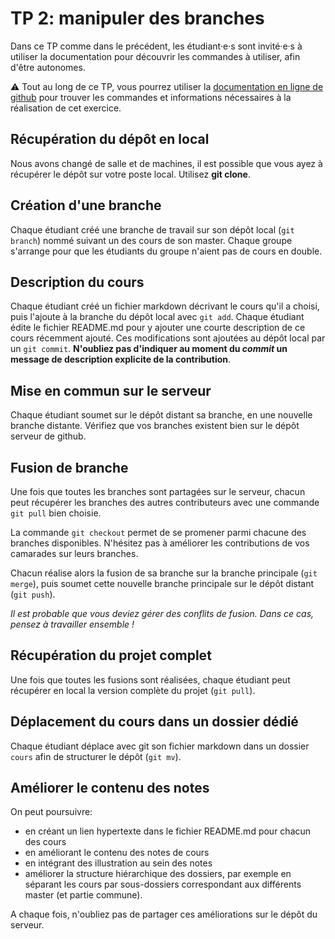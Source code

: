 # TP 2: manipuler des branches

Dans ce TP comme dans le précédent, les étudiant·e·s sont invité·e·s à utiliser la documentation pour découvrir les commandes à utiliser, afin d'être autonomes.

⚠️ Tout au long de ce TP, vous pourrez utiliser la [documentation en ligne de github](https://help.github.com/en#dotcom) pour trouver les commandes et informations nécessaires à la réalisation de cet exercice.


## Récupération du dépôt en local

Nous avons changé de salle et de machines, il est possible que vous ayez à récupérer le dépôt sur votre poste local. Utilisez **git 
clone**.

## Création d'une branche

Chaque étudiant créé une branche de travail sur son dépôt local (`git branch`) nommé suivant un des cours de son master. Chaque groupe s'arrange pour que les étudiants du groupe n'aient pas de cours en double.

## Description du cours

Chaque étudiant créé un fichier markdown décrivant le cours qu'il a choisi, puis l'ajoute à la branche du dépôt local avec `git add`. Chaque étudiant édite le fichier README.md pour y ajouter une courte description de ce cours récemment ajouté. Ces modifications sont ajoutées au dépôt local par un `git commit`. **N'oubliez pas d'indiquer au moment du *commit* un message de description explicite de la contribution**.

## Mise en commun sur le serveur

Chaque étudiant soumet sur le dépôt distant sa branche, en une nouvelle branche distante. Vérifiez que vos branches existent bien sur le dépôt serveur de github.

## Fusion de branche

Une fois que toutes les branches sont partagées sur le serveur, chacun peut récupérer les branches des autres contributeurs avec une commande `git pull` bien choisie.

La commande `git checkout` permet de se promener parmi chacune des branches disponibles. N'hésitez pas à améliorer les contributions de vos camarades sur leurs branches.

Chacun réalise alors la fusion de sa branche sur la branche principale (`git merge`), puis soumet cette nouvelle branche principale sur le dépôt distant (`git push`).

*Il est probable que vous deviez gérer des conflits de fusion. Dans ce cas, pensez à travailler ensemble !*

## Récupération du projet complet

Une fois que toutes les fusions sont réalisées, chaque étudiant peut récupérer en local la version complète du projet (`git pull`).

## Déplacement du cours dans un dossier dédié

Chaque étudiant déplace avec git son fichier markdown dans un dossier `cours` afin de structurer le dépôt (`git mv`).

## Améliorer le contenu des notes

On peut poursuivre:

* en créant un lien hypertexte dans le fichier README.md pour chacun des cours
* en améliorant le contenu des notes de cours
* en intégrant des illustration au sein des notes
* améliorer la structure hiérarchique des dossiers, par exemple en séparant les cours par sous-dossiers correspondant aux différents master (et partie commune).

A chaque fois, n'oubliez pas de partager ces améliorations sur le dépôt du serveur.




